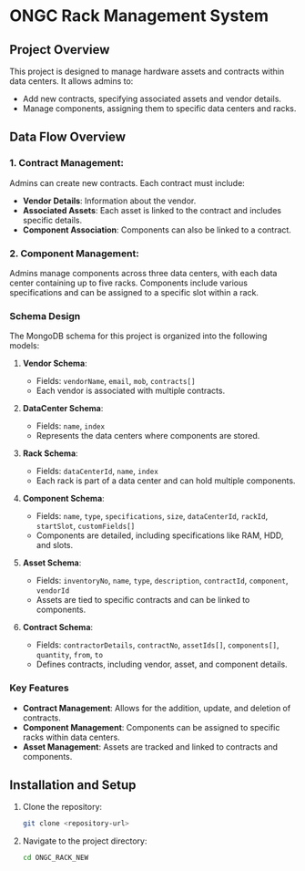 # ONGC Rack Management System

## Project Overview
This project is designed to manage hardware assets and contracts within data centers. It allows admins to:
- Add new contracts, specifying associated assets and vendor details.
- Manage components, assigning them to specific data centers and racks.

## Data Flow Overview
### 1. Contract Management:
Admins can create new contracts. Each contract must include:
- **Vendor Details**: Information about the vendor.
- **Associated Assets**: Each asset is linked to the contract and includes specific details.
- **Component Association**: Components can also be linked to a contract.

### 2. Component Management:
Admins manage components across three data centers, with each data center containing up to five racks. Components include various specifications and can be assigned to a specific slot within a rack.

### Schema Design
The MongoDB schema for this project is organized into the following models:

1. **Vendor Schema**:
   - Fields: `vendorName`, `email`, `mob`, `contracts[]`
   - Each vendor is associated with multiple contracts.

2. **DataCenter Schema**:
   - Fields: `name`, `index`
   - Represents the data centers where components are stored.

3. **Rack Schema**:
   - Fields: `dataCenterId`, `name`, `index`
   - Each rack is part of a data center and can hold multiple components.

4. **Component Schema**:
   - Fields: `name`, `type`, `specifications`, `size`, `dataCenterId`, `rackId`, `startSlot`, `customFields[]`
   - Components are detailed, including specifications like RAM, HDD, and slots.

5. **Asset Schema**:
   - Fields: `inventoryNo`, `name`, `type`, `description`, `contractId`, `component`, `vendorId`
   - Assets are tied to specific contracts and can be linked to components.

6. **Contract Schema**:
   - Fields: `contractorDetails`, `contractNo`, `assetIds[]`, `components[]`, `quantity`, `from`, `to`
   - Defines contracts, including vendor, asset, and component details.

### Key Features
- **Contract Management**: Allows for the addition, update, and deletion of contracts.
- **Component Management**: Components can be assigned to specific racks within data centers.
- **Asset Management**: Assets are tracked and linked to contracts and components.

## Installation and Setup
1. Clone the repository:
   ```bash
   git clone <repository-url>
2. Navigate to the project directory:
   ```bash
   cd ONGC_RACK_NEW

   
